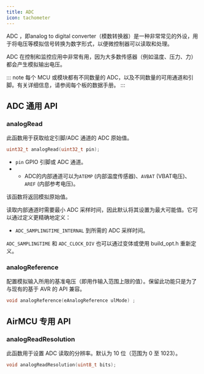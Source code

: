 ```yaml
---
title: ADC
icon: tachometer
---
```


ADC ，即analog to digital converter（模数转换器）是一种非常常见的外设，用于将电压等模拟信号转换为数字形式，以便微控制器可以读取和处理。

ADC 在控制和监控应用中非常有用，因为大多数传感器（例如温度、压力、力）都会产生模拟输出电压。

::: note
每个 MCU 或模块都有不同数量的 ADC，以及不同数量的可用通道和引脚。有关详细信息，请参阅每个板的数据手册。
:::

## ADC 通用 API

### analogRead

此函数用于获取给定引脚/ADC 通道的 ADC 原始值。

```cpp
uint32_t analogRead(uint32_t pin);
```

- `pin` GPIO 引脚或 ADC 通道。
- - ADC的内部通道可以为`ATEMP` (内部温度传感器)、`AVBAT` (VBAT电压)、`AREF` (内部参考电压)。

该函数将返回模拟原始值。

读取内部通道时需要最小 ADC 采样时间，因此默认将其设置为最大可能值。它可以通过定义更精确地定义：

- `ADC_SAMPLINGTIME_INTERNAL` 到所需的 ADC 采样时间。

`ADC_SAMPLINGTIME` 和 `ADC_CLOCK_DIV` 也可以通过变体或使用 build_opt.h 重新定义。

### analogReference

配置模拟输入所用的基准电压（即用作输入范围上限的值）。保留此功能只是为了与现有的基于 AVR 的 API 兼容。

```cpp
void analogReference(eAnalogReference ulMode) ;
```

## AirMCU 专用 API

### analogReadResolution

此函数用于设置 ADC 读取的分辨率。默认为 10 位（范围为 0 至 1023）。

```cpp
void analogReadResolution(uint8_t bits);
```
